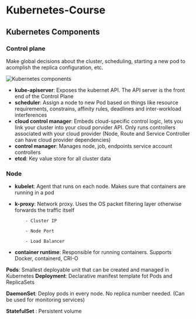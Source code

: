 # Kubernetes-Course

## Kubernetes Components

### Control plane
Make global decisions about the cluster, scheduling, starting a new pod to acomplish the replica configuration, etc.

![Kubernetes components](https://d33wubrfki0l68.cloudfront.net/2475489eaf20163ec0f54ddc1d92aa8d4c87c96b/e7c81/images/docs/components-of-kubernetes.svg)

- **kube-apiserver**: Exposes the kubernet API. The API server is the front end of the Control Plane
- **scheduler**: Assign a node to new Pod based on things like resource requirements, constrains, affinity rules, deadlines and inter-workload interferences
- **cloud control manager**: Embeds cloud-specific control logic, lets you link your cluster into your cloud porvider API. Only runs controllers associated with your cloud provider (Node, Route and Service Controller can have cloud provider dependencies)
- **control manager**: Manages node, job, endpoints service account controllers
- **etcd**: Key value store for all cluster data

### Node

- **kubelet**: Agent that runs on each node. Makes sure that containers are running in a pod
- **k-proxy**: Network proxy. Uses the OS packet filtering layer otherwise forwards the traffic itself  
          
          - Cluster IP
           
          - Node Port 
       
          - Load Balancer 
- **container runtime**: Responsible for running containers. Supports Docker, containerd, CRI-O



**Pods**: Smallest deployable unit that can be created and managed in Kubernetes
**Deployment**: Declarative manifest template fot Pods and ReplicaSets

**DaemonSet**: Deploy pods in every node. No replica number needed. (Can be used for monitoring services)

**StatefulSet** : Persistent volume
